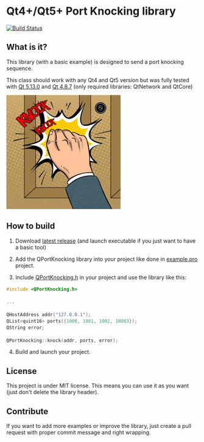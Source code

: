 # Qt4+/Qt5+ Port Knocking library

[![Build Status](https://travis-ci.org/QuentinCG/QPortKnocking.svg?branch=master)](https://travis-ci.org/QuentinCG/QPortKnocking)

## What is it?

This library (with a basic example) is designed to send a port knocking sequence.

This class should work with any Qt4 and Qt5 version but was fully tested with <a href="https://download.qt.io/archive/qt/5.13/5.13.0/">Qt 5.13.0</a> and <a href="https://download.qt.io/archive/qt/4.8/4.8.7/">Qt 4.8.7</a> (only required libraries: QtNetwork and QtCore)


<img src="portknocking.jpg" width="300">


## How to build

1) Download <a target="_blank" href="https://github.com/QuentinCG/QPortKnocking/releases/download/2.0.0/QPortKnocking_v2_0_0.zip">latest release</a> (and launch executable if you just want to have a basic tool)

2) Add the QPortKnocking library into your project like done in <a href="https://github.com/QuentinCG/QPortKnocking/blob/master/example/example.pro">example.pro</a> project.

3) Include <a href="https://github.com/QuentinCG/QPortKnocking/blob/master/lib/include/QPortKnocking.h">QPortKnocking.h</a> in your project and use the library like this:
```cpp
#include <QPortKnocking.h>

...

QHostAddress addr("127.0.0.1");
QList<quint16> ports({1000, 1001, 1002, 10003});
QString error;

QPortKnocking::knock(addr, ports, error);
```

4) Build and launch your project.


## License

This project is under MIT license. This means you can use it as you want (just don't delete the library header).


## Contribute

If you want to add more examples or improve the library, just create a pull request with proper commit message and right wrapping.
